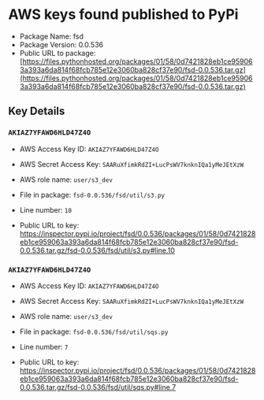 # AWS keys found published to PyPi

* Package Name: fsd
* Package Version: 0.0.536
* Public URL to package: [https://files.pythonhosted.org/packages/01/58/0d7421828eb1ce959063a393a6da814f68fcb785e12e3060ba828cf37e90/fsd-0.0.536.tar.gz](https://files.pythonhosted.org/packages/01/58/0d7421828eb1ce959063a393a6da814f68fcb785e12e3060ba828cf37e90/fsd-0.0.536.tar.gz)

## Key Details

### `AKIAZ7YFAWD6HLD47Z4O`

* AWS Access Key ID: `AKIAZ7YFAWD6HLD47Z4O`
* AWS Secret Access Key: `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` 
* AWS role name: `user/s3_dev`
* File in package: `fsd-0.0.536/fsd/util/s3.py`
* Line number: `10`

* Public URL to key: https://inspector.pypi.io/project/fsd/0.0.536/packages/01/58/0d7421828eb1ce959063a393a6da814f68fcb785e12e3060ba828cf37e90/fsd-0.0.536.tar.gz/fsd-0.0.536/fsd/util/s3.py#line.10



### `AKIAZ7YFAWD6HLD47Z4O`

* AWS Access Key ID: `AKIAZ7YFAWD6HLD47Z4O`
* AWS Secret Access Key: `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` 
* AWS role name: `user/s3_dev`
* File in package: `fsd-0.0.536/fsd/util/sqs.py`
* Line number: `7`

* Public URL to key: https://inspector.pypi.io/project/fsd/0.0.536/packages/01/58/0d7421828eb1ce959063a393a6da814f68fcb785e12e3060ba828cf37e90/fsd-0.0.536.tar.gz/fsd-0.0.536/fsd/util/sqs.py#line.7


